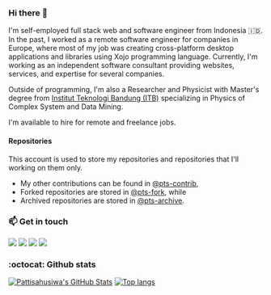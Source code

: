 ### Hi there :wave:

I'm self-employed full stack web and software engineer from Indonesia :indonesia:.
In the past, I worked as a remote software engineer for companies in Europe, where most of my job was creating cross-platform desktop applications and libraries using Xojo programming language.
Currently, I'm working as an independent software consultant providing websites, services, and expertise for several companies.

Outside of programming, I'm also a Researcher and Physicist with Master's degree from [Institut Teknologi Bandung (ITB)](https://itb.ac.id/) specializing in Physics of Complex System and Data Mining.

I'm available to hire for remote and freelance jobs.




#### Repositories
This account is used to store my repositories and repositories that I'll working on them only.

- My other contributions can be found in [@pts-contrib](https://github.com/pts-contrib),
- Forked repositories are stored in [@pts-fork](https://github.com/pts-fork), while
- Archived repositories are stored in [@pts-archive](https://github.com/pts-archive).



### :mailbox: Get in touch
[![](https://img.shields.io/static/v1?label=&message=Gmail&color=D44638&labelColor=FAFAFA&logo=gmail&logoColor=B23121)](mailto:asis.pattisahusiwa@gmail.com)
[![](https://img.shields.io/static/v1?label=&message=Twitter&color=1DA1F2&labelColor=E1E8ED&logo=twitter&logoColor=1DA1F2)](https://twitter.com/asispts)
[![](https://img.shields.io/static/v1?label=&message=LinkedIn&color=006192&labelColor=black&logo=linkedin)](https://linkedin.com/in/asispts)
[![](https://img.shields.io/static/v1?label=&message=ResearchGate&color=40ba9b&labelColor=E1E8ED&logo=researchgate)](https://www.researchgate.net/profile/Asis_Pattisahusiwa)



### :octocat: Github stats
[![Pattisahusiwa's GitHub Stats](https://github-readme-stats.vercel.app/api?username=pattisahusiwa&count_private=true&show_icons=true&cache_seconds=1800)](https://github.com/pattisahusiwa)
[![Top langs](https://github-readme-stats.vercel.app/api/top-langs/?username=pattisahusiwa&langs_count=10&hide=makefile,objective-c&layout=compact&cache_seconds=1800)](https://github.com/pattisahusiwa)
